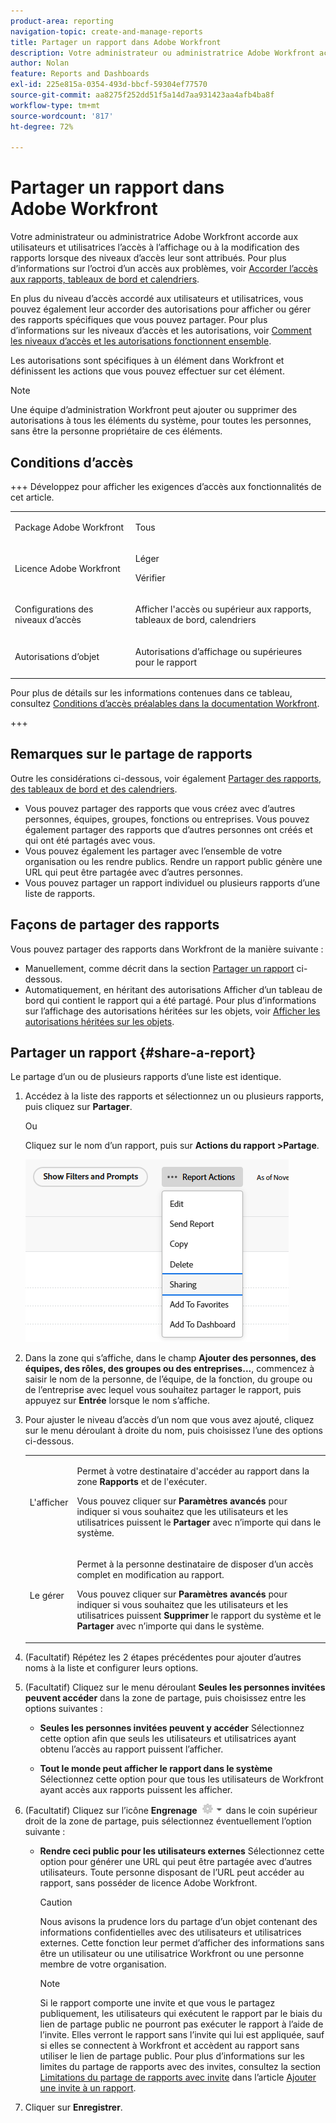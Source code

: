 ```yaml
---
product-area: reporting
navigation-topic: create-and-manage-reports
title: Partager un rapport dans Adobe Workfront
description: Votre administrateur ou administratrice Adobe Workfront accorde aux utilisateurs et utilisatrices l’accès à l’affichage ou à la modification des rapports lorsque des niveaux d’accès leur sont attribués. Pour plus d’informations sur l’octroi d’un accès aux problèmes, voir Accorder l’accès aux rapports, tableaux de bord et calendriers.
author: Nolan
feature: Reports and Dashboards
exl-id: 225e815a-0354-493d-bbcf-59304ef77570
source-git-commit: aa8275f252dd51f5a14d7aa931423aa4afb4ba8f
workflow-type: tm+mt
source-wordcount: '817'
ht-degree: 72%

---
```


# Partager un rapport dans Adobe Workfront

<!-- Audited: 11/2024 -->

Votre administrateur ou administratrice Adobe Workfront accorde aux utilisateurs et utilisatrices l’accès à l’affichage ou à la modification des rapports lorsque des niveaux d’accès leur sont attribués. Pour plus d’informations sur l’octroi d’un accès aux problèmes, voir [Accorder l’accès aux rapports, tableaux de bord et calendriers](../../../administration-and-setup/add-users/configure-and-grant-access/grant-access-reports-dashboards-calendars.md).

En plus du niveau d’accès accordé aux utilisateurs et utilisatrices, vous pouvez également leur accorder des autorisations pour afficher ou gérer des rapports spécifiques que vous pouvez partager. Pour plus d’informations sur les niveaux d’accès et les autorisations, voir [Comment les niveaux d’accès et les autorisations fonctionnent ensemble](../../../administration-and-setup/add-users/access-levels-and-object-permissions/how-access-levels-permissions-work-together.md).

Les autorisations sont spécifiques à un élément dans Workfront et définissent les actions que vous pouvez effectuer sur cet élément.

>[!NOTE]
>
>Une équipe d’administration Workfront peut ajouter ou supprimer des autorisations à tous les éléments du système, pour toutes les personnes, sans être la personne propriétaire de ces éléments.

## Conditions d’accès

+++ Développez pour afficher les exigences d’accès aux fonctionnalités de cet article. 

<table style="table-layout:auto"> 
 <col> 
 <col> 
 <tbody> 
  <tr> 
   <td role="rowheader">Package Adobe Workfront</td> 
   <td> <p>Tous</p> </td> 
  </tr> 
  <tr> 
   <td role="rowheader">Licence Adobe Workfront</td> 
   <td> 
      <p>Léger</p>
      <p>Vérifier</p>
   </td>
  </tr> 
  <tr> 
   <td role="rowheader">Configurations des niveaux d’accès</td> 
   <td> <p>Afficher l'accès ou supérieur aux rapports, tableaux de bord, calendriers</p></td> 
  </tr> 
  <tr> 
   <td role="rowheader">Autorisations d’objet</td> 
   <td> <p>Autorisations d’affichage ou supérieures pour le rapport</p></td> 
  </tr> 
 </tbody> 
</table>

Pour plus de détails sur les informations contenues dans ce tableau, consultez [Conditions d’accès préalables dans la documentation Workfront](/help/quicksilver/administration-and-setup/add-users/access-levels-and-object-permissions/access-level-requirements-in-documentation.md).

+++

## Remarques sur le partage de rapports

Outre les considérations ci-dessous, voir également [Partager des rapports, des tableaux de bord et des calendriers](../../../workfront-basics/grant-and-request-access-to-objects/permissions-reports-dashboards-calendars.md).

* Vous pouvez partager des rapports que vous créez avec d’autres personnes, équipes, groupes, fonctions ou entreprises. Vous pouvez également partager des rapports que d’autres personnes ont créés et qui ont été partagés avec vous.
* Vous pouvez également les partager avec l’ensemble de votre organisation ou les rendre publics. Rendre un rapport public génère une URL qui peut être partagée avec d’autres personnes.
* Vous pouvez partager un rapport individuel ou plusieurs rapports d’une liste de rapports.

## Façons de partager des rapports

Vous pouvez partager des rapports dans Workfront de la manière suivante :

* Manuellement, comme décrit dans la section [Partager un rapport](#share-a-report) ci-dessous.
* Automatiquement, en héritant des autorisations Afficher d’un tableau de bord qui contient le rapport qui a été partagé. Pour plus d’informations sur l’affichage des autorisations héritées sur les objets, voir [Afficher les autorisations héritées sur les objets](../../../workfront-basics/grant-and-request-access-to-objects/view-inherited-permissions-on-objects.md).

## Partager un rapport {#share-a-report}

Le partage d’un ou de plusieurs rapports d’une liste est identique.

1. Accédez à la liste des rapports et sélectionnez un ou plusieurs rapports, puis cliquez sur **Partager**.

   Ou

   Cliquez sur le nom d’un rapport, puis sur **Actions du rapport >**&#x200B;**Partage**.

   ![](assets/unshimmed-report-actions-sharing.png)

1. Dans la zone qui s’affiche, dans le champ **Ajouter des personnes, des équipes, des rôles, des groupes ou des entreprises...**, commencez à saisir le nom de la personne, de l’équipe, de la fonction, du groupe ou de l’entreprise avec lequel vous souhaitez partager le rapport, puis appuyez sur **Entrée** lorsque le nom s’affiche.

1. Pour ajuster le niveau d’accès d’un nom que vous avez ajouté, cliquez sur le menu déroulant à droite du nom, puis choisissez l’une des options ci-dessous.

   <table style="table-layout:auto"> 
    <col> 
    <col> 
    <tbody> 
     <tr> 
      <td role="rowheader">L'afficher</td> 
      <td> <p>Permet à votre destinataire d'accéder au rapport dans la zone <strong>Rapports</strong> et de l'exécuter.</p> <p>Vous pouvez cliquer sur <strong>Paramètres avancés</strong> pour indiquer si vous souhaitez que les utilisateurs et les utilisatrices puissent le <strong>Partager</strong> avec n’importe qui dans le système.</p> </td> 
     </tr> 
     <tr> 
      <td role="rowheader">Le gérer</td> 
      <td> <p>Permet à la personne destinataire de disposer d’un accès complet en modification au rapport.</p> <p>Vous pouvez cliquer sur <strong>Paramètres avancés</strong> pour indiquer si vous souhaitez que les utilisateurs et les utilisatrices puissent <strong>Supprimer</strong> le rapport du système et le <strong>Partager</strong> avec n’importe qui dans le système.</p> </td> 
     </tr> 
    </tbody> 
   </table>

1. (Facultatif) Répétez les 2 étapes précédentes pour ajouter d’autres noms à la liste et configurer leurs options.
1. (Facultatif) Cliquez sur le menu déroulant **Seules les personnes invitées peuvent accéder** dans la zone de partage, puis choisissez entre les options suivantes :

   * **Seules les personnes invitées peuvent y accéder** Sélectionnez cette option afin que seuls les utilisateurs et utilisatrices ayant obtenu l’accès au rapport puissent l’afficher.

   * **Tout le monde peut afficher le rapport dans le système** Sélectionnez cette option pour que tous les utilisateurs de Workfront ayant accès aux rapports puissent les afficher.

1. (Facultatif) Cliquez sur l’icône **Engrenage** ![Paramètres de l’icône d’engrenage](assets/gear-icon-settings-with-dn-arrow.jpg) dans le coin supérieur droit de la zone de partage, puis sélectionnez éventuellement l’option suivante :

   * **Rendre ceci public pour les utilisateurs externes** Sélectionnez cette option pour générer une URL qui peut être partagée avec d’autres utilisateurs. Toute personne disposant de l’URL peut accéder au rapport, sans posséder de licence Adobe Workfront.

     >[!CAUTION]
     >
     >Nous avisons la prudence lors du partage d’un objet contenant des informations confidentielles avec des utilisateurs et utilisatrices externes. Cette fonction leur permet d’afficher des informations sans être un utilisateur ou une utilisatrice Workfront ou une personne membre de votre organisation.

     >[!NOTE]
     >
     >Si le rapport comporte une invite et que vous le partagez publiquement, les utilisateurs qui exécutent le rapport par le biais du lien de partage public ne pourront pas exécuter le rapport à l’aide de l’invite. Elles verront le rapport sans l’invite qui lui est appliquée, sauf si elles se connectent à Workfront et accèdent au rapport sans utiliser le lien de partage public. Pour plus d’informations sur les limites du partage de rapports avec des invites, consultez la section [Limitations du partage de rapports avec invite](../../../reports-and-dashboards/reports/creating-and-managing-reports/add-prompt-report.md#limitations-of-running-public-prompted-reports) dans l’article [Ajouter une invite à un rapport](../../../reports-and-dashboards/reports/creating-and-managing-reports/add-prompt-report.md).

1. Cliquer sur **Enregistrer**.
